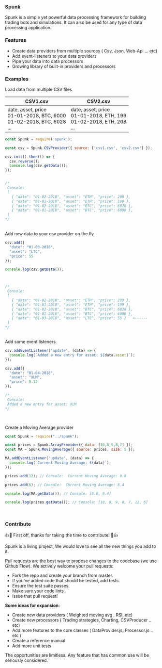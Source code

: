 ### Spunk
Spunk is a simple yet powerful data processing framework for building trading bots and simulations. It can also be used for any type of data processing application.



### Features

- Create data providers from multiple sources ( Csv, Json,  Web-Api ... etc) 
- Add event-listeners to your data providers
- Pipe your data into data processors
- Growing library of built-in providers and processors


### Examples

Load data from multiple CSV files

| CSV1.csv  | CSV2.csv  |
| ------------ | ------------ |
|date, asset, price  <br> 01-01-2018, BTC, 6000 <br> 01-02-2018, BTC, 6028 <br> ...  |  date, asset, price  <br> 01-01-2018, ETH, 199 <br> 01-02-2018, ETH,  208 <br> ...  |

```javascript
const Spunk = require('spunk');

const csv = Spunk.CSVProvider({ source: ['csv1.csv', 'csv2.csv'] });

csv.init().then(() => {
  csv.reverse();
  console.log(csv.getData());
});


/*
 Console:
 [
   { "date": "01-02-2018", "asset": "ETH", "price": 208 },
   { "date": "01-01-2018", "asset": "ETH", "price": 199 },
   { "date": "01-02-2018", "asset": "BTC", "price": 6028 },
   { "date": "01-01-2018", "asset": "BTC", "price": 6000 },
 ]
*/
```

<br>
Add new data to your csv provider on the fly

<br>

```javascript
csv.add({
  "date": "01-03-2018",
  "asset": "LTC",
  "price": 55
});

console.log(csv.getData());



/*
 Console:
 [
   { "date": "01-02-2018", "asset": "ETH", "price": 208 },
   { "date": "01-01-2018", "asset": "ETH", "price": 199 },
   { "date": "01-02-2018", "asset": "BTC", "price": 6028 },
   { "date": "01-01-2018", "asset": "BTC", "price": 6000 },
   { "date": "01-03-2018", "asset": "LTC", "price": 55 }   <------
 ]
*/

```


<br>
Add some event listeners

<br>

```javascript
csv.addEventListener('update', (data) => {
  console.log(`Added a new entry for asset: ${data.asset}`);
});

csv.add({
  "date": "01-04-2018",
  "asset": "XLM",
  "price": 0.12
});

/*
 Console:
 Added a new entry for asset: XLM
*/
```

<br>

Create a Moving Average provider
<br>

```javascript
const Spunk = require("../spunk");

const prices = Spunk.ArrayProvider({ data: [10,8,9,8,7] });
const MA = Spunk.MovingAverage({ source: prices, size: 5 });

MA.addEventListener('update', (data) => {
  console.log(`Current Moving Average: ${data}`);
});

prices.add(12); // Console:  Current Moving Average: 8.8

prices.add(6); // Console:  Current Moving Average: 8.4

console.log(MA.getData()); // Console: [8.8, 8.4]

console.log(prices.getData()); // Console: [10, 8, 9, 8, 7, 12, 6]
```
<br>

### Contribute

👍🎉 First off, thanks for taking the time to contribute! 🎉👍

Spunk is a living project, We would love to see all the new things you add to it.

Pull requests are the best way to propose changes to the codebase (we use Github Flow). We actively welcome your pull requests:

- Fork the repo and create your branch from master.
- If you've added code that should be tested, add tests.
- Ensure the test suite passes.
- Make sure your code lints.
- Issue that pull request!

**Some ideas for expansion:**
- Create new data providers ( Weighted moving avg , RSI, etc)
- Create new processors ( Trading strategies, Charting, CSVProducer .. etc)
- Add more features to the core classes ( DataProvider.js, Processor.js .. etc )
- Create a reference manual
- Add more unit tests

The opportunities are limitless. Any feature that has common use will be seriously considered.
